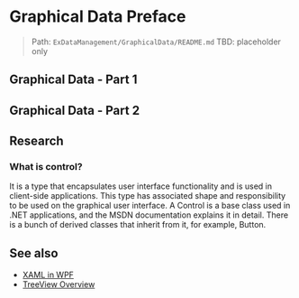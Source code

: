 <!--
//____________________________________________________________________________________________________________________________________
//
//  Copyright (C) 2023, Mariusz Postol LODZ POLAND.
//
//  To be in touch join the community by pressing the `Watch` button and get started commenting using the discussion panel at
//
//  https://github.com/mpostol/TP/discussions/182
//
//  by introducing yourself and telling us what you do with this community.
//_____________________________________________________________________________________________________________________________________
-->

# Graphical Data Preface

> Path: `ExDataManagement/GraphicalData/README.md`
> TBD: placeholder only

## Graphical Data - Part 1

## Graphical Data - Part 2

## Research

### What is control?

It is a type that encapsulates user interface functionality and is used in client-side applications. This type has associated shape and responsibility to be used on the graphical user interface. A Control is a base class used in .NET applications, and the MSDN documentation explains it in detail. There is a bunch of derived classes that inherit from it, for example, Button.

## See also

* [XAML in WPF](https://docs.microsoft.com/dotnet/framework/wpf/advanced/xaml-in-wpf)
* [TreeView Overview](https://docs.microsoft.com/dotnet/framework/wpf/controls/treeview-overview?view=netframework-4.7.2)
